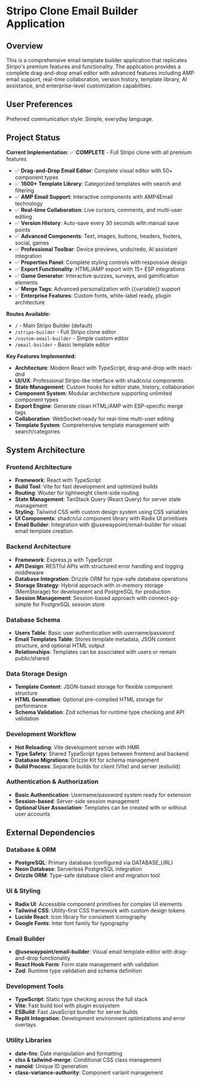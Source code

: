 # Stripo Clone Email Builder Application

## Overview

This is a comprehensive email template builder application that replicates Stripo's premium features and functionality. The application provides a complete drag-and-drop email editor with advanced features including AMP email support, real-time collaboration, version history, template library, AI assistance, and enterprise-level customization capabilities.

## User Preferences

Preferred communication style: Simple, everyday language.

## Project Status

**Current Implementation**: ✅ **COMPLETE** - Full Stripo clone with all premium features
- ✅ **Drag-and-Drop Email Editor**: Complete visual editor with 50+ component types
- ✅ **1600+ Template Library**: Categorized templates with search and filtering
- ✅ **AMP Email Support**: Interactive components with AMP4Email technology  
- ✅ **Real-time Collaboration**: Live cursors, comments, and multi-user editing
- ✅ **Version History**: Auto-save every 30 seconds with manual save points
- ✅ **Advanced Components**: Text, images, buttons, headers, footers, social, games
- ✅ **Professional Toolbar**: Device previews, undo/redo, AI assistant integration
- ✅ **Properties Panel**: Complete styling controls with responsive design
- ✅ **Export Functionality**: HTML/AMP export with 15+ ESP integrations
- ✅ **Game Generator**: Interactive quizzes, surveys, and gamification elements
- ✅ **Merge Tags**: Advanced personalization with {{variable}} support
- ✅ **Enterprise Features**: Custom fonts, white-label ready, plugin architecture

**Routes Available:**
- `/` - Main Stripo Builder (default)
- `/stripo-builder` - Full Stripo clone editor
- `/custom-email-builder` - Simple custom editor
- `/email-builder` - Basic template editor

**Key Features Implemented:**
- **Architecture**: Modern React with TypeScript, drag-and-drop with react-dnd
- **UI/UX**: Professional Stripo-like interface with shadcn/ui components
- **State Management**: Custom hooks for editor state, history, collaboration
- **Component System**: Modular architecture supporting unlimited component types
- **Export Engine**: Generate clean HTML/AMP with ESP-specific merge tags
- **Collaboration**: WebSocket-ready for real-time multi-user editing
- **Template System**: Comprehensive template management with search/categories

## System Architecture

### Frontend Architecture
- **Framework**: React with TypeScript
- **Build Tool**: Vite for fast development and optimized builds
- **Routing**: Wouter for lightweight client-side routing
- **State Management**: TanStack Query (React Query) for server state management
- **Styling**: Tailwind CSS with custom design system using CSS variables
- **UI Components**: shadcn/ui component library with Radix UI primitives
- **Email Builder**: Integration with @usewaypoint/email-builder for visual email template creation

### Backend Architecture
- **Framework**: Express.js with TypeScript
- **API Design**: RESTful APIs with structured error handling and logging middleware
- **Database Integration**: Drizzle ORM for type-safe database operations
- **Storage Strategy**: Hybrid approach with in-memory storage (MemStorage) for development and PostgreSQL for production
- **Session Management**: Session-based approach with connect-pg-simple for PostgreSQL session store

### Database Schema
- **Users Table**: Basic user authentication with username/password
- **Email Templates Table**: Stores template metadata, JSON content structure, and optional HTML output
- **Relationships**: Templates can be associated with users or remain public/shared

### Data Storage Design
- **Template Content**: JSON-based storage for flexible component structure
- **HTML Generation**: Optional pre-compiled HTML storage for performance
- **Schema Validation**: Zod schemas for runtime type checking and API validation

### Development Workflow
- **Hot Reloading**: Vite development server with HMR
- **Type Safety**: Shared TypeScript types between frontend and backend
- **Database Migrations**: Drizzle Kit for schema management
- **Build Process**: Separate builds for client (Vite) and server (esbuild)

### Authentication & Authorization
- **Basic Authentication**: Username/password system ready for extension
- **Session-based**: Server-side session management
- **Optional User Association**: Templates can be created with or without user accounts

## External Dependencies

### Database & ORM
- **PostgreSQL**: Primary database (configured via DATABASE_URL)
- **Neon Database**: Serverless PostgreSQL integration
- **Drizzle ORM**: Type-safe database client and migration tool

### UI & Styling
- **Radix UI**: Accessible component primitives for complex UI elements
- **Tailwind CSS**: Utility-first CSS framework with custom design tokens
- **Lucide React**: Icon library for consistent iconography
- **Google Fonts**: Inter font family for typography

### Email Builder
- **@usewaypoint/email-builder**: Visual email template editor with drag-and-drop functionality
- **React Hook Form**: Form state management with validation
- **Zod**: Runtime type validation and schema definition

### Development Tools
- **TypeScript**: Static type checking across the full stack
- **Vite**: Fast build tool with plugin ecosystem
- **ESBuild**: Fast JavaScript bundler for server builds
- **Replit Integration**: Development environment optimizations and error overlays

### Utility Libraries
- **date-fns**: Date manipulation and formatting
- **clsx & tailwind-merge**: Conditional CSS class management
- **nanoid**: Unique ID generation
- **class-variance-authority**: Component variant management